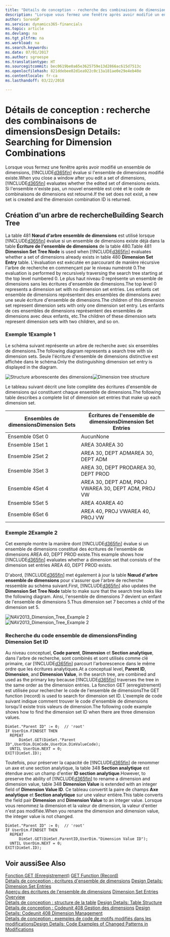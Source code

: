 ```yaml
---
title: "Détails de conception - recherche des combinaisons de dimensions | Microsoft Docs"
description: "Lorsque vous fermez une fenêtre après avoir modifié un ensemble de dimensions, Finance and Operations, Business edition évalue si l'ensemble de dimensions modifié existe. Si l'ensemble n'existe pas, un nouvel ensemble est créé et le code de combinaisons de dimensions est retourné."
author: SorenGP
ms.service: dynamics365-financials
ms.topic: article
ms.devlang: na
ms.tgt_pltfrm: na
ms.workload: na
ms.search.keywords: 
ms.date: 07/01/2017
ms.author: sgroespe
ms.translationtype: HT
ms.sourcegitcommit: bec0619be0a65e3625759e13d2866ac615d7513c
ms.openlocfilehash: 821ddebee02d1ea922c0c13a181ae0e29e4eb40e
ms.contentlocale: fr-ca
ms.lasthandoff: 03/22/2018

---
```

# <a name="design-details-searching-for-dimension-combinations"></a><span data-ttu-id="88a50-104">Détails de conception : recherche des combinaisons de dimensions</span><span class="sxs-lookup"><span data-stu-id="88a50-104">Design Details: Searching for Dimension Combinations</span></span>
<span data-ttu-id="88a50-105">Lorsque vous fermez une fenêtre après avoir modifié un ensemble de dimensions, [!INCLUDE[d365fin](includes/d365fin_md.md)] évalue si l'ensemble de dimensions modifié existe.</span><span class="sxs-lookup"><span data-stu-id="88a50-105">When you close a window after you edit a set of dimensions, [!INCLUDE[d365fin](includes/d365fin_md.md)] evaluates whether the edited set of dimensions exists.</span></span> <span data-ttu-id="88a50-106">Si l'ensemble n'existe pas, un nouvel ensemble est créé et le code de combinaisons de dimensions est retourné.</span><span class="sxs-lookup"><span data-stu-id="88a50-106">If the set does not exist, a new set is created and the dimension combination ID is returned.</span></span>  

## <a name="building-search-tree"></a><span data-ttu-id="88a50-107">Création d'un arbre de recherche</span><span class="sxs-lookup"><span data-stu-id="88a50-107">Building Search Tree</span></span>  
 <span data-ttu-id="88a50-108">La table 481 **Nœud d'arbre ensemble de dimensions** est utilisé lorsque [!INCLUDE[d365fin](includes/d365fin_md.md)] évalue si un ensemble de dimensions existe déjà dans la table **Écriture de l'ensemble de dimensions** de la table 480.</span><span class="sxs-lookup"><span data-stu-id="88a50-108">Table 481 **Dimension Set Tree Node** is used when [!INCLUDE[d365fin](includes/d365fin_md.md)] evaluates whether a set of dimensions already exists in table 480 **Dimension Set Entry** table.</span></span> <span data-ttu-id="88a50-109">L'évaluation est exécutée en parcourant de manière récursive l'arbre de recherche en commençant par le niveau numéroté 0.</span><span class="sxs-lookup"><span data-stu-id="88a50-109">The evaluation is performed by recursively traversing the search tree starting at the top level numbered 0.</span></span> <span data-ttu-id="88a50-110">Le plus haut niveau 0 représente un ensemble de dimensions sans les écritures d'ensemble de dimensions.</span><span class="sxs-lookup"><span data-stu-id="88a50-110">The top level 0 represents a dimension set with no dimension set entries.</span></span> <span data-ttu-id="88a50-111">Les enfants cet ensemble de dimensions représentent des ensembles de dimensions avec une seule écriture d'ensemble de dimensions.</span><span class="sxs-lookup"><span data-stu-id="88a50-111">The children of this dimension set represent dimension sets with only one dimension set entry.</span></span> <span data-ttu-id="88a50-112">Les enfants de ces ensembles de dimensions représentent des ensembles de dimensions avec deux enfants, etc.</span><span class="sxs-lookup"><span data-stu-id="88a50-112">The children of these dimension sets represent dimension sets with two children, and so on.</span></span>  

### <a name="example-1"></a><span data-ttu-id="88a50-113">Exemple 1</span><span class="sxs-lookup"><span data-stu-id="88a50-113">Example 1</span></span>  
 <span data-ttu-id="88a50-114">Le schéma suivant représente un arbre de recherche avec six ensembles de dimensions.</span><span class="sxs-lookup"><span data-stu-id="88a50-114">The following diagram represents a search tree with six dimension sets.</span></span> <span data-ttu-id="88a50-115">Seule l'écriture d'ensemble de dimensions distinctive est affichée dans le schéma.</span><span class="sxs-lookup"><span data-stu-id="88a50-115">Only the distinguishing dimension set entry is displayed in the diagram.</span></span>  

 <span data-ttu-id="88a50-116">![Structure arborescente des dimensions](media/nav2013_dimension_tree.png "NAV2013_Dimension_Tree")</span><span class="sxs-lookup"><span data-stu-id="88a50-116">![Dimension tree structure](media/nav2013_dimension_tree.png "NAV2013_Dimension_Tree")</span></span>  

 <span data-ttu-id="88a50-117">Le tableau suivant décrit une liste complète des écritures d'ensemble de dimensions qui constituent chaque ensemble de dimensions.</span><span class="sxs-lookup"><span data-stu-id="88a50-117">The following table describes a complete list of dimension set entries that make up each dimension set.</span></span>  

|<span data-ttu-id="88a50-118">Ensembles de dimensions</span><span class="sxs-lookup"><span data-stu-id="88a50-118">Dimension Sets</span></span>|<span data-ttu-id="88a50-119">Écritures de l'ensemble de dimensions</span><span class="sxs-lookup"><span data-stu-id="88a50-119">Dimension Set Entries</span></span>|  
|--------------------|---------------------------|  
|<span data-ttu-id="88a50-120">Ensemble 0</span><span class="sxs-lookup"><span data-stu-id="88a50-120">Set 0</span></span>|<span data-ttu-id="88a50-121">Aucun</span><span class="sxs-lookup"><span data-stu-id="88a50-121">None</span></span>|  
|<span data-ttu-id="88a50-122">Ensemble 1</span><span class="sxs-lookup"><span data-stu-id="88a50-122">Set 1</span></span>|<span data-ttu-id="88a50-123">AREA 30</span><span class="sxs-lookup"><span data-stu-id="88a50-123">AREA 30</span></span>|  
|<span data-ttu-id="88a50-124">Ensemble 2</span><span class="sxs-lookup"><span data-stu-id="88a50-124">Set 2</span></span>|<span data-ttu-id="88a50-125">AREA 30, DEPT ADM</span><span class="sxs-lookup"><span data-stu-id="88a50-125">AREA 30, DEPT ADM</span></span>|  
|<span data-ttu-id="88a50-126">Ensemble 3</span><span class="sxs-lookup"><span data-stu-id="88a50-126">Set 3</span></span>|<span data-ttu-id="88a50-127">AREA 30, DEPT PROD</span><span class="sxs-lookup"><span data-stu-id="88a50-127">AREA 30, DEPT PROD</span></span>|  
|<span data-ttu-id="88a50-128">Ensemble 4</span><span class="sxs-lookup"><span data-stu-id="88a50-128">Set 4</span></span>|<span data-ttu-id="88a50-129">AREA 30, DEPT ADM, PROJ VW</span><span class="sxs-lookup"><span data-stu-id="88a50-129">AREA 30, DEPT ADM, PROJ VW</span></span>|  
|<span data-ttu-id="88a50-130">Ensemble 5</span><span class="sxs-lookup"><span data-stu-id="88a50-130">Set 5</span></span>|<span data-ttu-id="88a50-131">AREA 40</span><span class="sxs-lookup"><span data-stu-id="88a50-131">AREA 40</span></span>|  
|<span data-ttu-id="88a50-132">Ensemble 6</span><span class="sxs-lookup"><span data-stu-id="88a50-132">Set 6</span></span>|<span data-ttu-id="88a50-133">AREA 40, PROJ VW</span><span class="sxs-lookup"><span data-stu-id="88a50-133">AREA 40, PROJ VW</span></span>|  

### <a name="example-2"></a><span data-ttu-id="88a50-134">Exemple 2</span><span class="sxs-lookup"><span data-stu-id="88a50-134">Example 2</span></span>  
 <span data-ttu-id="88a50-135">Cet exemple montre la manière dont [!INCLUDE[d365fin](includes/d365fin_md.md)] évalue si un ensemble de dimensions constitué des écritures de l'ensemble de dimensions AREA 40, DEPT PROD existe.</span><span class="sxs-lookup"><span data-stu-id="88a50-135">This example shows how [!INCLUDE[d365fin](includes/d365fin_md.md)] evaluates whether a dimension set that consists of the dimension set entries AREA 40, DEPT PROD exists.</span></span>  

 <span data-ttu-id="88a50-136">D'abord, [!INCLUDE[d365fin](includes/d365fin_md.md)] met également à jour la table **Nœud d'arbre ensemble de dimensions** pour s'assurer que l'arbre de recherche ressemble au schéma suivant.</span><span class="sxs-lookup"><span data-stu-id="88a50-136">First, [!INCLUDE[d365fin](includes/d365fin_md.md)] also updates the **Dimension Set Tree Node** table to make sure that the search tree looks like the following diagram.</span></span> <span data-ttu-id="88a50-137">Ainsi, l'ensemble de dimensions 7 devient un enfant de l'ensemble de dimensions 5.</span><span class="sxs-lookup"><span data-stu-id="88a50-137">Thus dimension set 7 becomes a child of the dimension set 5.</span></span>  

 <span data-ttu-id="88a50-138">![NAV2013&#95;Dimension&#95;Tree&#95;Example 2](media/nav2013_dimension_tree_example2.png "NAV2013_Dimension_Tree_Example2")</span><span class="sxs-lookup"><span data-stu-id="88a50-138">![NAV2013&#95;Dimension&#95;Tree&#95;Example 2](media/nav2013_dimension_tree_example2.png "NAV2013_Dimension_Tree_Example2")</span></span>  

### <a name="finding-dimension-set-id"></a><span data-ttu-id="88a50-139">Recherche du code ensemble de dimensions</span><span class="sxs-lookup"><span data-stu-id="88a50-139">Finding Dimension Set ID</span></span>  
 <span data-ttu-id="88a50-140">Au niveau conceptuel, **Code parent**, **Dimension** et **Section analytique**, dans l'arbre de recherche, sont combinés et sont utilisés comme clé primaire, car [!INCLUDE[d365fin](includes/d365fin_md.md)] parcourt l'arborescence dans le même ordre que les écritures analytiques.</span><span class="sxs-lookup"><span data-stu-id="88a50-140">At a conceptual level, **Parent ID**, **Dimension**, and **Dimension Value**, in the search tree, are combined and used as the primary key because [!INCLUDE[d365fin](includes/d365fin_md.md)] traverses the tree in the same order as the dimension entries.</span></span> <span data-ttu-id="88a50-141">La fonction GET (enregistrement) est utilisée pour rechercher le code de l'ensemble de dimensions</span><span class="sxs-lookup"><span data-stu-id="88a50-141">The GET function (record) is used to search for dimension set ID.</span></span> <span data-ttu-id="88a50-142">L'exemple de code suivant indique comment trouver le code d'ensemble de dimensions lorsqu'il existe trois valeurs de dimension.</span><span class="sxs-lookup"><span data-stu-id="88a50-142">The following code example shows how to find the dimension set ID when there are three dimension values.</span></span>  

```  
DimSet."Parent ID" := 0;  // 'root'  
IF UserDim.FINDSET THEN  
  REPEAT  
      DimSet.GET(DimSet."Parent ID",UserDim.DimCode,UserDim.DimValueCode);  
  UNTIL UserDim.NEXT = 0;  
EXIT(DimSet.ID);  

```  

 <span data-ttu-id="88a50-143">Toutefois, pour préserver la capacité de [!INCLUDE[d365fin](includes/d365fin_md.md)] de renommer un axe et une section analytique, la table 348 **Section analytique** est étendue avec un champ d'entier **ID section analytique**.</span><span class="sxs-lookup"><span data-stu-id="88a50-143">However, to preserve the ability of [!INCLUDE[d365fin](includes/d365fin_md.md)] to rename a dimension and dimension value, table 348 **Dimension Value** is extended with an integer field of **Dimension Value ID**.</span></span> <span data-ttu-id="88a50-144">Ce tableau convertit la paire de champs **Axe analytique** et **Section analytique** sur une valeur entière.</span><span class="sxs-lookup"><span data-stu-id="88a50-144">This table converts the field pair **Dimension** and **Dimension Value** to an integer value.</span></span> <span data-ttu-id="88a50-145">Lorsque vous renommez la dimension et la valeur de dimension, la valeur d'entier n'est pas modifiée.</span><span class="sxs-lookup"><span data-stu-id="88a50-145">When you rename the dimension and dimension value, the integer value is not changed.</span></span>  

```  
DimSet."Parent ID" := 0;  // 'root'  
IF UserDim.FINDSET THEN  
  REPEAT  
      DimSet.GET(DimSet.ParentID,UserDim."Dimension Value ID");  
  UNTIL UserDim.NEXT = 0;  
EXIT(DimSet.ID);  

```  

## <a name="see-also"></a><span data-ttu-id="88a50-146">Voir aussi</span><span class="sxs-lookup"><span data-stu-id="88a50-146">See Also</span></span>  
 <span data-ttu-id="88a50-147">[Fonction GET (Enregistrement)](/dynamics-nav/GET-Function--Record-)  </span><span class="sxs-lookup"><span data-stu-id="88a50-147">[GET Function (Record)](/dynamics-nav/GET-Function--Record-)  </span></span>  
 <span data-ttu-id="88a50-148">[Détails de conception : écritures d'ensemble de dimensions](design-details-dimension-set-entries.md) </span><span class="sxs-lookup"><span data-stu-id="88a50-148">[Design Details: Dimension Set Entries](design-details-dimension-set-entries.md) </span></span>  
 <span data-ttu-id="88a50-149">[Aperçu des écritures de l'ensemble de dimensions](design-details-dimension-set-entries-overview.md) </span><span class="sxs-lookup"><span data-stu-id="88a50-149">[Dimension Set Entries Overview](design-details-dimension-set-entries-overview.md) </span></span>  
 <span data-ttu-id="88a50-150">[Détails de conception : structure de la table](design-details-table-structure.md) </span><span class="sxs-lookup"><span data-stu-id="88a50-150">[Design Details: Table Structure](design-details-table-structure.md) </span></span>  
 <span data-ttu-id="88a50-151">[Détails de conception : Codeunit 408 Gestion des dimensions](design-details-codeunit-408-dimension-management.md) </span><span class="sxs-lookup"><span data-stu-id="88a50-151">[Design Details: Codeunit 408 Dimension Management](design-details-codeunit-408-dimension-management.md) </span></span>  
 [<span data-ttu-id="88a50-152">Détails de conception : exemples de code de motifs modifiés dans les modifications</span><span class="sxs-lookup"><span data-stu-id="88a50-152">Design Details: Code Examples of Changed Patterns in Modifications</span></span>](design-details-code-examples-of-changed-patterns-in-modifications.md)

